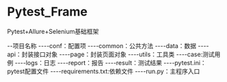 # Pytest_Frame
Pytest+Allure+Selenium基础框架

--项目名称
----conf：配置项
----common：公共方法
----data：数据
----api：封装接口对象
----page：封装页面对象
----utils：工具类
----case:测试用例
----logs：日志
----report：报告
----result：测试结果	
----pytest.ini：pytest配置文件
----requirements.txt:依赖文件
----run.py：主程序入口
